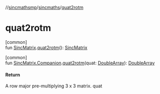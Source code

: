 //[sincmathsmp](../../index.md)/[sincmaths](index.md)/[quat2rotm](quat2rotm.md)

# quat2rotm

[common]\
fun [SincMatrix](-sinc-matrix/index.md).[quat2rotm](quat2rotm.md)(): [SincMatrix](-sinc-matrix/index.md)

[common]\
fun [SincMatrix.Companion](-sinc-matrix/-companion/index.md).[quat2rotm](quat2rotm.md)(quat: [DoubleArray](https://kotlinlang.org/api/latest/jvm/stdlib/kotlin/-double-array/index.html)): [DoubleArray](https://kotlinlang.org/api/latest/jvm/stdlib/kotlin/-double-array/index.html)

#### Return

A row major pre-multiplying 3 x 3 matrix. quat
